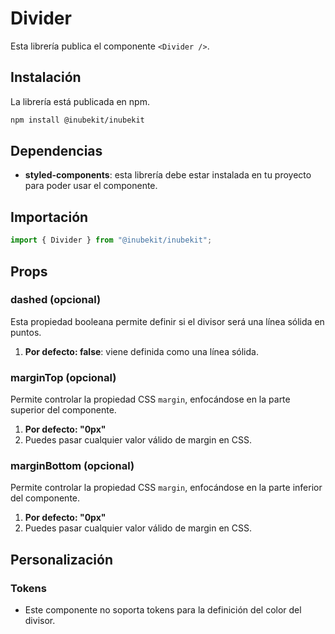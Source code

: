 # Divider

Esta librería publica el componente `<Divider />`.

## Instalación

La librería está publicada en npm.

```bash
npm install @inubekit/inubekit
```

## Dependencias

- **styled-components**: esta librería debe estar instalada en tu proyecto para poder usar el componente.

## Importación

```jsx
import { Divider } from "@inubekit/inubekit";
```

## Props

### dashed (opcional)

Esta propiedad booleana permite definir si el divisor será una línea sólida en puntos.

1. **Por defecto: false**: viene definida como una línea sólida.

### marginTop (opcional)

Permite controlar la propiedad CSS `margin`, enfocándose en la parte superior del componente.

1. **Por defecto: "0px"**
2. Puedes pasar cualquier valor válido de margin en CSS.

### marginBottom (opcional)

Permite controlar la propiedad CSS `margin`, enfocándose en la parte inferior del componente.

1. **Por defecto: "0px"**
2. Puedes pasar cualquier valor válido de margin en CSS.

## Personalización

### Tokens

- Este componente no soporta tokens para la definición del color del divisor.
